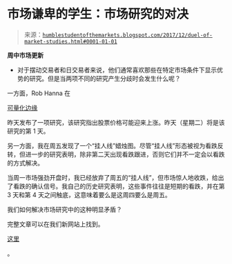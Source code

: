 <!--yml

类别：未分类

日期：2024-05-18 02:46:33

-->

# 市场谦卑的学生：市场研究的对决

> 来源：[`humblestudentofthemarkets.blogspot.com/2017/12/duel-of-market-studies.html#0001-01-01`](https://humblestudentofthemarkets.blogspot.com/2017/12/duel-of-market-studies.html#0001-01-01)

**周中市场更新**

- 对于摆动交易者和日交易者来说，他们通常喜欢那些在特定市场条件下显示优势的研究。但是当两项不同的研究产生分歧时会发生什么呢？

一方面，Rob Hanna 在

[可量化边缘](http://quantifiableedges.com/why-the-spx-reversal-may-be-a-positive-for-the-bulls/)

昨天发布了一项研究，该研究指出股票价格可能迎来上涨。昨天（星期二）将是该研究的第 1 天。

另一方面，我在周五发现了一个“挂人线”蜡烛图。尽管“挂人线”形态被视为看跌反转，但进一步的研究表明，除非第二天出现看跌跟进，否则它们并不一定会以看跌的方式解决。

当周一市场强劲开盘时，我已经放弃了周五的“挂人线”，但市场惊人地收跌，给出了看跌的确认信号。我自己的历史研究表明，这些事件往往是短期的看跌，并在第 3 天和第 4 天之间触底，这意味着要么是这周四要么是周五。

我们如何解决市场研究中的这种明显矛盾？

完整文章可以在我们新网站上找到。

[这里](https://humblestudentofthemarkets.com/2017/12/06/duel-of-the-market-studies/)

。
